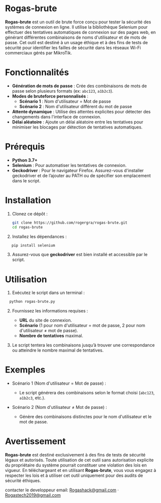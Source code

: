 
# Rogas-brute

**Rogas-brute** est un outil de brute force conçu pour tester la sécurité des systèmes de connexion en ligne. Il utilise la bibliothèque Selenium pour effectuer des tentatives automatiques de connexion sur des pages web, en générant différentes combinaisons de noms d'utilisateur et de mots de passe. Cet outil est destiné à un usage éthique et à des fins de tests de sécurité pour identifier les failles de sécurité dans les réseaux Wi-Fi commerciaux gérés par MikroTik.

# Fonctionnalités

- **Génération de mots de passe** : Crée des combinaisons de mots de passe selon plusieurs formats (ex: `abc123`, `a1b2c3`).
- **Modes de bruteforce personnalisés** :
  - **Scénario 1** : Nom d'utilisateur = Mot de passe
  - **Scénario 2** : Nom d'utilisateur différent du mot de passe
- **Attente dynamique** : Utilise des attentes explicites pour détecter des changements dans l'interface de connexion.
- **Délai aléatoire** : Ajoute un délai aléatoire entre les tentatives pour minimiser les blocages par détection de tentatives automatiques.

# Prérequis

- **Python 3.7+**
- **Selenium** : Pour automatiser les tentatives de connexion.
- **Geckodriver** : Pour le navigateur Firefox. Assurez-vous d'installer geckodriver et de l’ajouter au PATH ou de spécifier son emplacement dans le script.

# Installation

1. Clonez ce dépôt :
   ```bash
   git clone https://github.com/rogergra/rogas-brute.git
   cd rogas-brute
   ```

2. Installez les dépendances :
```bash
   pip install selenium
  ```

3. Assurez-vous que **geckodriver** est bien installé et accessible par le script.

# Utilisation

1. Exécutez le script dans un terminal :
 ```bash
   python rogas-brute.py
  ```

2. Fournissez les informations requises :
   - **URL** du site de connexion.
   - **Scénario** (1 pour nom d'utilisateur = mot de passe, 2 pour nom d'utilisateur ≠ mot de passe).
   - **Nombre de tentatives** maximal.

3. Le script tentera les combinaisons jusqu’à trouver une correspondance ou atteindre le nombre maximal de tentatives.

# Exemples

- Scénario 1 (Nom d'utilisateur = Mot de passe) :
  - Le script générera des combinaisons selon le format choisi (`abc123`, `a1b2c3`, etc.).
  
- Scénario 2 (Nom d'utilisateur ≠ Mot de passe) :
  - Génère des combinaisons distinctes pour le nom d'utilisateur et le mot de passe.

# Avertissement

**Rogas-brute** est destiné exclusivement à des fins de tests de sécurité légaux et autorisés. Toute utilisation de cet outil sans autorisation explicite du propriétaire du système pourrait constituer une violation des lois en vigueur. En téléchargeant et en utilisant **Rogas-brute**, vous vous engagez à respecter les lois et à utiliser cet outil uniquement pour des audits de sécurité éthiques.




contacter le developpeur email: Rogashack@gmail.com        · Rogastech2019@gmail.com
